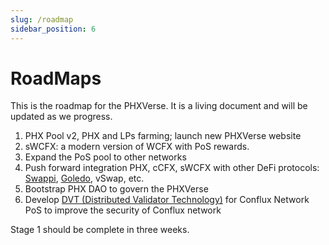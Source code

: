 ```yaml
---
slug: /roadmap
sidebar_position: 6
---
```


# RoadMaps

This is the roadmap for the PHXVerse. It is a living document and will be updated as we progress.

1. PHX Pool v2, PHX and LPs farming; launch new PHXVerse website
2. sWCFX: a modern version of WCFX with PoS rewards.
3. Expand the PoS pool to other networks
4. Push forward integration PHX, cCFX, sWCFX with other DeFi protocols: [Swappi](https://swappi.io/), [Goledo](https://www.goledo.cash/), vSwap, etc.
5. Bootstrap PHX DAO to govern the PHXVerse
6. Develop [DVT (Distributed Validator Technology)](https://blog.pantherprotocol.io/understanding-distributed-validator-technology-dvt/) for Conflux Network PoS to improve the security of Conflux network

Stage 1 should be complete in three weeks.
